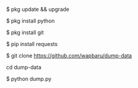 $ pkg update && upgrade 

$ pkg install python 

$ pkg install git  

$ pip install requests  

$ git clone https://github.com/wapbaru/dump-data

cd dump-data  

$ python dump.py
